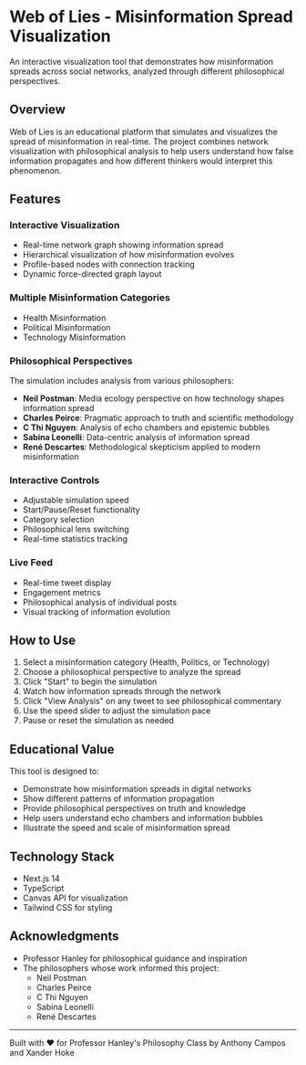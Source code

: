 # Web of Lies - Misinformation Spread Visualization

An interactive visualization tool that demonstrates how misinformation spreads across social networks, analyzed through different philosophical perspectives.

## Overview

Web of Lies is an educational platform that simulates and visualizes the spread of misinformation in real-time. The project combines network visualization with philosophical analysis to help users understand how false information propagates and how different thinkers would interpret this phenomenon.

## Features

### Interactive Visualization
- Real-time network graph showing information spread
- Hierarchical visualization of how misinformation evolves
- Profile-based nodes with connection tracking
- Dynamic force-directed graph layout

### Multiple Misinformation Categories
- Health Misinformation
- Political Misinformation
- Technology Misinformation

### Philosophical Perspectives
The simulation includes analysis from various philosophers:
- **Neil Postman**: Media ecology perspective on how technology shapes information spread
- **Charles Peirce**: Pragmatic approach to truth and scientific methodology
- **C Thi Nguyen**: Analysis of echo chambers and epistemic bubbles
- **Sabina Leonelli**: Data-centric analysis of information spread
- **René Descartes**: Methodological skepticism applied to modern misinformation

### Interactive Controls
- Adjustable simulation speed
- Start/Pause/Reset functionality
- Category selection
- Philosophical lens switching
- Real-time statistics tracking

### Live Feed
- Real-time tweet display
- Engagement metrics
- Philosophical analysis of individual posts
- Visual tracking of information evolution

## How to Use

1. Select a misinformation category (Health, Politics, or Technology)
2. Choose a philosophical perspective to analyze the spread
3. Click "Start" to begin the simulation
4. Watch how information spreads through the network
5. Click "View Analysis" on any tweet to see philosophical commentary
6. Use the speed slider to adjust the simulation pace
7. Pause or reset the simulation as needed

## Educational Value

This tool is designed to:
- Demonstrate how misinformation spreads in digital networks
- Show different patterns of information propagation
- Provide philosophical perspectives on truth and knowledge
- Help users understand echo chambers and information bubbles
- Illustrate the speed and scale of misinformation spread

## Technology Stack

- Next.js 14
- TypeScript
- Canvas API for visualization
- Tailwind CSS for styling

## Acknowledgments

- Professor Hanley for philosophical guidance and inspiration
- The philosophers whose work informed this project:
  - Neil Postman
  - Charles Peirce
  - C Thi Nguyen
  - Sabina Leonelli
  - René Descartes

---

Built with ❤️ for Professor Hanley's Philosophy Class by Anthony Campos and Xander Hoke
